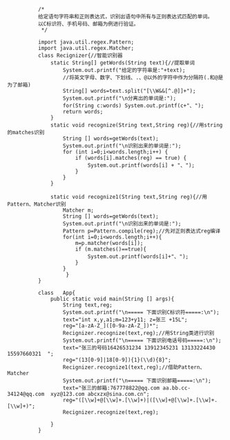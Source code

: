               /*
              给定语句字符串和正则表达式，识别出语句中所有与正则表达式匹配的单词。
              以C标识符、手机号码、邮箱为例进行验证。
               */

              import java.util.regex.Pattern;
              import java.util.regex.Matcher;
              class Recignizer{//智能识别器
                  static String[] getWords(String text){//提取单词
                      System.out.printf("给定的字符串是:"+text);
                      //将英文字母、数字、下划线、.、@以外的字符中作为分隔符(.和@是为了邮箱)
                      String[] words=text.split("[\\W&&[^.@]]+");
                      System.out.printf("\n分离出的单词是:");
                      for(String c:words) System.out.printf(c+"、");
                      return words;
                  }
                  static void recognize(String text,String reg){//用string的matches识别
                      String [] words=getWords(text);
                      System.out.printf("\n识别出来的单词是:");
                      for (int i=0;i<words.length;i++) {
                          if (words[i].matches(reg) == true) {
                              System.out.printf(words[i] + "、");
                          }
                      }
                  }

                  static void recognize1(String text,String reg){//用Pattern、Matcher识别
                      Matcher m;
                      String [] words=getWords(text);
                      System.out.printf("\n识别出来的单词是:");
                      Pattern p=Pattern.compile(reg);//先对正则表达式reg编译
                      for(int i=0;i<words.length;i++){
                          m=p.matcher(words[i]);
                          if (m.matches()==true){
                              System.out.printf(words[i]+"、");
                          }
                      }
                       }
              }

              class   App{
                  public static void main(String [] args){
                      String text,reg;
                      System.out.printf("\n===== 下面识别C标识符=====:\n");
                      text="int x,y,a1;m=123+y11; z=张三 +15L";
                      reg="[a-zA-Z_]([0-9a-zA-Z_])*";
                      Recignizer.recognize(text,reg);//用String类进行识别
                      System.out.printf("\n===== 下面识别电话号码=====:\n");
                      text="张三的号码16426531234 13912345231 13133224430 15597660321  ";
                      reg="(13[0-9]|18[0-9]){1}(\\d){8}";
                      Recignizer.recognize1(text,reg);//借助Pattern、Matcher
                      System.out.printf("\n===== 下面识别邮箱=====:\n");
                      text="张三的邮箱:767778822@qq.com aa.bb.cc-34124@qq.com  xyz@123.com abcxzx@sina.com.cn";
                      reg="([\\w]+@[\\w]+.[\\w]+)|([\\w]+@[\\w]+.[\\w]+.[\\w]+)";
                      Recignizer.recognize(text,reg);

                  }
              }
